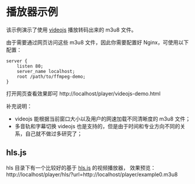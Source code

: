 # 播放器示例

该示例演示了使用 [videojs](https://github.com/videojs/http-streaming) 播放转码出来的 m3u8 文件。

由于需要通过网页访问这些 m3u8 文件，因此你需要配置好 Nginx，可使用以下配置：

```nginx
server {
    listen 80;
    server_name localhost;
    root /path/to/ffmpeg-demo;
}
```

打开网页查看效果即可 http://localhost/player/videojs-demo.html

补充说明：

- videojs 能根据当前窗口大小以及用户的网速加载不同清晰度的 m3u8 文件；
- 多音轨和字幕切换 videojs 也是支持的，但是由于时间和专业方向不同的关系，自己就不做过多研究了；

## hls.js

hls 目录下有一个比较好的基于 [hls.js](https://github.com/video-dev/hls.js) 的视频播放器，
效果预览：http://localhost/player/hls/?url=http://localhost/player/example0.m3u8
